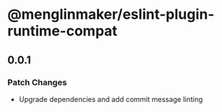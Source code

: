 # @menglinmaker/eslint-plugin-runtime-compat

## 0.0.1

### Patch Changes

- Upgrade dependencies and add commit message linting
